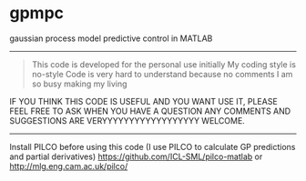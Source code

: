 # gpmpc
gaussian process model predictive control in MATLAB

--------------------------------------------------------------------------------------------

> This code is developed for the personal use initially
> My coding style is no-style
> Code is very hard to understand because no comments
> I am so busy making my living

IF YOU THINK THIS CODE IS USEFUL AND YOU WANT USE IT, PLEASE FEEL FREE TO ASK WHEN YOU HAVE A QUESTION
ANY COMMENTS AND SUGGESTIONS ARE VERYYYYYYYYYYYYYYYYYY WELCOME.

-------------------------------------------------------------------------------------------

Install PILCO before using this code (I use PILCO to calculate GP predictions and partial derivatives)
https://github.com/ICL-SML/pilco-matlab or http://mlg.eng.cam.ac.uk/pilco/
